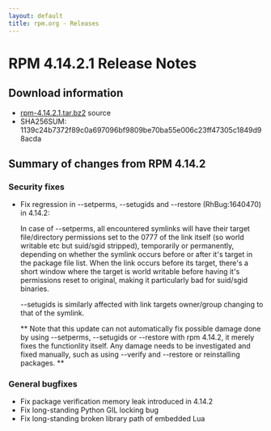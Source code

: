 ```yaml
---
layout: default
title: rpm.org - Releases
---
```


# RPM 4.14.2.1 Release Notes

## Download information

 * [rpm-4.14.2.1.tar.bz2](http://ftp.rpm.org/releases/rpm-4.14.x/rpm-4.14.2.1.tar.bz2) source
 * SHA256SUM: 1139c24b7372f89c0a697096bf9809be70ba55e006c23ff47305c1849d98acda

## Summary of changes from RPM 4.14.2

### Security fixes ###

 * Fix regression in --setperms, --setugids and --restore (RhBug:1640470) in 4.14.2:

   In case of --setperms, all encountered symlinks will have their
   target file/directory permissions set to the 0777 of the link itself
   (so world writable etc but suid/sgid stripped), temporarily or permanently,
   depending on whether the symlink occurs before or after it's target in the
   package file list. When the link occurs before its target, there's a short
   window where the target is world writable before having it's permissions
   reset to original, making it particularly bad for suid/sgid binaries.
    
   --setugids is similarly affected with link targets owner/group changing
   to that of the symlink.

   ** Note that this update can not automatically fix possible damage
      done by using --setperms, --setugids or --restore with rpm 4.14.2,
      it merely fixes the functionlity itself. Any damage needs to be
      investigated and fixed manually, such as using --verify and --restore
      or reinstalling packages. **

### General bugfixes ###

 * Fix package verification memory leak introduced in 4.14.2
 * Fix long-standing Python GIL locking bug
 * Fix long-standing broken library path of embedded Lua 


